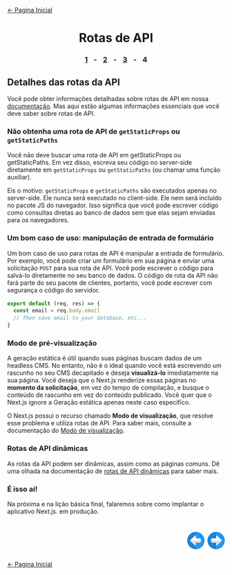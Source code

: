 [← Pagina Inicial](../../../README.md#basico)

<h1 align="center">Rotas de API</h1>

<h3 align="center">
<a href="./1.md#rotas-de-api" style="margin:0 10px;">1</a> -
<a href="./2.md#rotas-de-api" style="margin:0 10px;">2</a> -
<a href="./3.md#rotas-de-api" style="margin:0 10px;">3</a> -
<spam style="margin:0 10px;">4</spam>
</h3>

## Detalhes das rotas da API

Você pode obter informações detalhadas sobre rotas de API em nossa [documentação](https://nextjs.org/docs/api-routes/dynamic-api-routes). Mas aqui estão algumas informações essenciais que você deve saber sobre rotas de API.

### Não obtenha uma rota de API de `getStaticProps` ou `getStaticPaths`

Você não deve buscar uma rota de API em getStaticProps ou getStaticPaths. Em vez disso, escreva seu código no server-side diretamente em `getStaticProps` ou `getStaticPaths` (ou chamar uma função auxiliar).

Eis o motivo: `getStaticProps` e `getStaticPaths` são executados apenas no server-side. Ele nunca será executado no client-side. Ele nem será incluído no pacote JS do navegador. Isso significa que você pode escrever código como consultas diretas ao banco de dados sem que elas sejam enviadas para os navegadores.

### Um bom caso de uso: manipulação de entrada de formulário

Um bom caso de uso para rotas de API é manipular a entrada de formulário. Por exemplo, você pode criar um formulário em sua página e enviar uma solicitação `POST` para sua rota de API. Você pode escrever o código para salvá-lo diretamente no seu banco de dados. O código de rota da API não fará parte do seu pacote de clientes, portanto, você pode escrever com segurança o código do servidor.

```javascript
export default (req, res) => {
  const email = req.body.email
  // Then save email to your database, etc...
}
```

### Modo de pré-visualização

A geração estática é útil quando suas páginas buscam dados de um headless CMS. No entanto, não é o ideal quando você está escrevendo um rascunho no seu CMS decapitado e deseja **visualizá-lo** imediatamente na sua página. Você deseja que o Next.js renderize essas páginas no **momento da solicitação**, em vez do tempo de compilação, e busque o conteúdo de rascunho em vez do conteúdo publicado. Você quer que o Next.js ignore a Geração estática apenas neste caso específico.

O Next.js possui o recurso chamado **Modo de visualização**, que resolve esse problema e utiliza rotas de API. Para saber mais, consulte a documentação do [Modo de visualização](https://nextjs.org/docs/advanced-features/preview-mode).

### Rotas de API dinâmicas

As rotas da API podem ser dinâmicas, assim como as páginas comuns. Dê uma olhada na documentação de [rotas de API dinâmicas](https://nextjs.org/docs/api-routes/dynamic-api-routes) para saber mais.

### É isso aí!

Na próxima e na lição básica final, falaremos sobre como implantar o aplicativo Next.js. em produção.

<h1 align="right">
<a href="./3.md#rotas-de-api"><img src="../../../images/previous-arrow.svg" alt="next-arrow" width="40px"></a>
<a href="../deploying-nextjs-app/1.md#implantando-o-aplicativo-nextjs"><img src="../../../images/next-arrow.svg" alt="next-arrow" width="40px"></a>
</h1>

[← Pagina Inicial](../../../README.md#basico)
